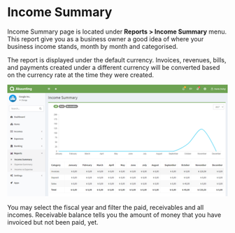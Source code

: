 Income Summary
==============

Income Summary page is located under **Reports > Income Summary** menu. This report give you as a business owner a good idea of where your business income stands, month by month and categorised.

The report is displayed under the default currency. Invoices, revenues, bills, and payments created under a different currency will be converted based on the currency rate at the time they were created.

![income summary](_images/income-summary.png)

You may select the fiscal year and filter the paid, receivables and all incomes. Receivable balance tells you the amount of money that you have invoiced but not been paid, yet.